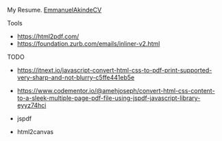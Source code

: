 My Resume.
[EmmanuelAkindeCV](https://harkindey.github.io/)

Tools

-   https://html2pdf.com/
-   https://foundation.zurb.com/emails/inliner-v2.html

TODO

-   https://itnext.io/javascript-convert-html-css-to-pdf-print-supported-very-sharp-and-not-blurry-c5ffe441eb5e
-   https://www.codementor.io/@amehjoseph/convert-html-css-content-to-a-sleek-multiple-page-pdf-file-using-jspdf-javascript-library-eyyz74hci

-   jspdf
-   html2canvas

